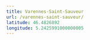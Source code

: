 ```yaml
---
title: Varennes-Saint-Sauveur
url: /varennes-saint-sauveur/
latitude: 46.4826892
longitude: 5.2425991000000005
---
```

